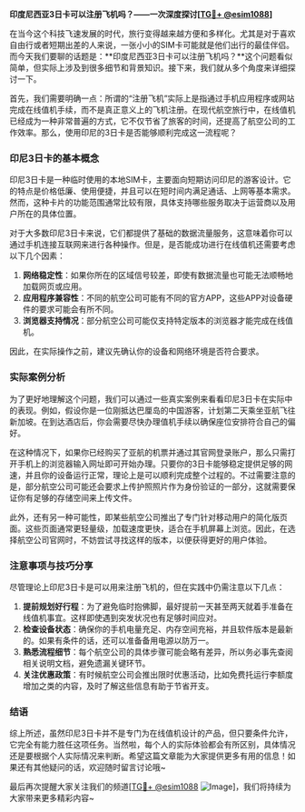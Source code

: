 **印度尼西亚3日卡可以注册飞机吗？——一次深度探讨[[TG💪+ @esim1088](https://t.me/s/esim1088)]**

在当今这个科技飞速发展的时代，旅行变得越来越方便和多样化。尤其是对于喜欢自由行或者短期出差的人来说，一张小小的SIM卡可能就是他们出行的最佳伴侣。而今天我们要聊的话题是：**印度尼西亚3日卡可以注册飞机吗？**这个问题看似简单，但实际上涉及到很多细节和背景知识。接下来，我们就从多个角度来详细探讨一下。

首先，我们需要明确一点：所谓的“注册飞机”实际上是指通过手机应用程序或网站完成在线值机手续，而不是真正意义上的飞机注册。在现代航空旅行中，在线值机已经成为一种非常普遍的方式，它不仅节省了旅客的时间，还提高了航空公司的工作效率。那么，使用印尼的3日卡是否能够顺利完成这一流程呢？

### 印尼3日卡的基本概念

印尼3日卡是一种临时使用的本地SIM卡，主要面向短期访问印尼的游客设计。它的特点是价格低廉、使用便捷，并且可以在短时间内满足通话、上网等基本需求。然而，这种卡片的功能范围通常比较有限，具体支持哪些服务取决于运营商以及用户所在的具体位置。

对于大多数印尼3日卡来说，它们都提供了基础的数据流量服务，这意味着你可以通过手机连接互联网来进行各种操作。但是，是否能成功进行在线值机还需要考虑以下几个因素：

1. **网络稳定性**：如果你所在的区域信号较差，即使有数据流量也可能无法顺畅地加载网页或应用。
2. **应用程序兼容性**：不同的航空公司可能有不同的官方APP，这些APP对设备硬件的要求可能会有所不同。
3. **浏览器支持情况**：部分航空公司可能仅支持特定版本的浏览器才能完成在线值机。

因此，在实际操作之前，建议先确认你的设备和网络环境是否符合要求。

### 实际案例分析

为了更好地理解这个问题，我们可以通过一些真实案例来看看印尼3日卡在实际中的表现。例如，假设你是一位刚抵达巴厘岛的中国游客，计划第二天乘坐亚航飞往新加坡。在到达酒店后，你会需要尽快办理值机手续以确保座位安排符合自己的偏好。

在这种情况下，如果你已经购买了亚航的机票并通过其官网登录账户，那么只需打开手机上的浏览器输入网址即可开始办理。只要你的3日卡能够稳定提供足够的网速，并且你的设备运行正常，理论上是可以顺利完成整个过程的。不过需要注意的是，部分航空公司可能还会要求上传护照照片作为身份验证的一部分，这就需要保证你有足够的存储空间来上传文件。

此外，还有另一种可能性，即某些航空公司推出了专门针对移动用户的简化版页面。这些页面通常更轻量级，加载速度更快，适合在手机屏幕上浏览。因此，在选择航空公司官网时，不妨尝试寻找这样的版本，以便获得更好的用户体验。

### 注意事项与技巧分享

尽管理论上印尼3日卡是可以用来注册飞机的，但在实践中仍需注意以下几点：

1. **提前规划好行程**：为了避免临时抱佛脚，最好提前一天甚至两天就着手准备在线值机事宜。这样即使遇到突发状况也有足够时间应对。
2. **检查设备状态**：确保你的手机电量充足、内存空间充裕，并且软件版本是最新的。如果有条件的话，还可以准备备用电源以防万一。
3. **熟悉流程细节**：每个航空公司的具体步骤可能会略有差异，所以务必事先查阅相关说明文档，避免遗漏关键环节。
4. **关注优惠政策**：有时候航空公司会推出限时优惠活动，比如免费托运行李额度增加之类的内容，及时了解这些信息有助于节省开支。

### 结语

综上所述，虽然印尼3日卡并不是专门为在线值机设计的产品，但只要条件允许，它完全有能力胜任这项任务。当然啦，每个人的实际体验都会有所区别，具体情况还是要根据个人实际情况来判断。希望这篇文章能为大家提供更多有用的信息！如果还有其他疑问的话，欢迎随时留言讨论哦~

最后再次提醒大家关注我们的频道[[TG💪+ @esim1088](https://t.me/s/esim1088) ![Image](https://i.postimg.cc/4NQfJmqS/Snipaste-2025-05-13-00-14-12.png)]，我们将持续为大家带来更多精彩内容~